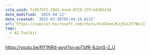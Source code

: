 ```yaml
---
site_uuid: fc8575f2-2943-4ce4-8729-137c4436522d
date_modified: '2025-04-12'
date_created: '2025-03-30T05:44:14.821Z'
url: https://copilot.microsoft.com/chats/4cdCmoeJKJj6xLET7WLs1
tags:
  - AI-Toolkit
---
```





























































https://youtu.be/RY1NRd-aoyI?si=aoTbfR-8JznS-2_U